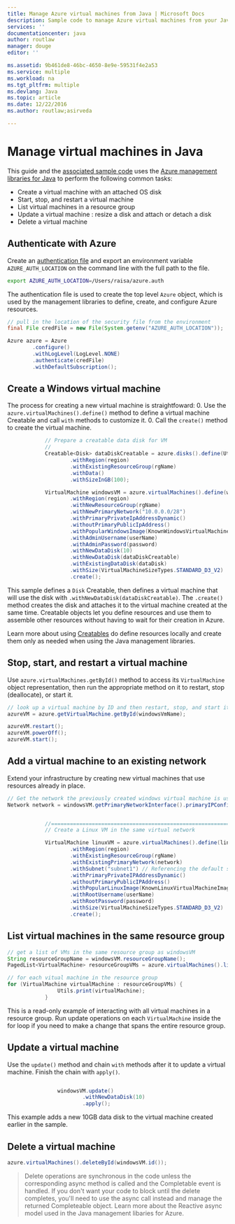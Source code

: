 ```yaml
---
title: Manage Azure virtual machines from Java | Microsoft Docs
description: Sample code to manage Azure virtual machines from your Java applications
services: ''
documentationcenter: java
author: routlaw
manager: douge
editor: ''

ms.assetid: 9b461de8-46bc-4650-8e9e-59531f4e2a53
ms.service: multiple
ms.workload: na
ms.tgt_pltfrm: multiple
ms.devlang: Java
ms.topic: article
ms.date: 12/22/2016
ms.author: routlaw;asirveda

---
```


# Manage virtual machines in Java

This guide and the [associated sample code](https://github.com/Azure-Samples/compute-java-manage-vm/blob/master/src/main/java/com/microsoft/azure/management/compute/samples/ManageVirtualMachine.java) uses the [Azure management libraries for Java](https://github.com/Azure/azure-sdk-for-java) to perform the following common tasks:

- Create a virtual machine with an attached OS disk
- Start, stop, and restart a virtual machine
- List virtual machines in a resource group
- Update a virtual machine : resize a disk and attach or detach a disk
- Delete a virtual machine

## Authenticate with Azure

Create an [authentication file](https://github.com/Azure/azure-sdk-for-java/blob/master/AUTH.md) and export an environment variable `AZURE_AUTH_LOCATION` on the command line with the full path to the file.

```bash
export AZURE_AUTH_LOCATION=/Users/raisa/azure.auth
```

The authentication file is used to create the top level `Azure` object, which is used by the management libraries to define, create, and configure Azure resources.

```java
// pull in the location of the security file from the environment 
final File credFile = new File(System.getenv("AZURE_AUTH_LOCATION"));

Azure azure = Azure
        .configure()
        .withLogLevel(LogLevel.NONE)
        .authenticate(credFile)
        .withDefaultSubscription();
```

## Create a Windows virtual machine

The process for creating a new virtual machine is straightfoward:
0. Use the `azure.virtualMachines().define()` method to define a virtual machine Creatable and call `with` methods to customize it.
0. Call the `create()` method to create the virtual machine.  

```java
            // Prepare a creatable data disk for VM
            //
            Creatable<Disk> dataDiskCreatable = azure.disks().define(Utils.createRandomName("dsk-"))
                    .withRegion(region)
                    .withExistingResourceGroup(rgName)
                    .withData()
                    .withSizeInGB(100);

            VirtualMachine windowsVM = azure.virtualMachines().define(windowsVmName)
                    .withRegion(region)
                    .withNewResourceGroup(rgName)
                    .withNewPrimaryNetwork("10.0.0.0/28")
                    .withPrimaryPrivateIpAddressDynamic()
                    .withoutPrimaryPublicIpAddress()
                    .withPopularWindowsImage(KnownWindowsVirtualMachineImage.WINDOWS_SERVER_2012_R2_DATACENTER)
                    .withAdminUsername(userName)
                    .withAdminPassword(password)
                    .withNewDataDisk(10)
                    .withNewDataDisk(dataDiskCreatable)
                    .withExistingDataDisk(dataDisk)
                    .withSize(VirtualMachineSizeTypes.STANDARD_D3_V2)
                    .create();
```

This sample defines a `Disk` Creatable, then defines a virtual machine that will use the disk with `.withNewDataDisk(dataDiskCreatable)`. The `.create()` method creates the disk and attaches it to the virtual machine created at the same time. Creatable objects let you define resources and use them to assemble other resources without having to wait for their creation in Azure.

Learn more about using [Creatables](concepts.md#Creatbles) do define resources locally and create them only as needed when using the Java management libraries.

## Stop, start, and restart a virtual machine

Use `azure.virtualMachines.getById()` method to access its `VirtualMachine` object representation, then run the appropriate method on it to restart, stop (deallocate), or start it.

```java
// look up a virtual machine by ID and then restart, stop, and start it
azureVM = azure.getVirtualMachine.getById(windowsVmName);

azureVM.restart();
azureVM.powerOff();
azureVM.start();
```

## Add a virtual machine to an existing network

Extend your infrastructure by creating new virtual machines that use resources already in place.

```java
// Get the network the previously created windows virtual machine is using
Network network = windowsVM.getPrimaryNetworkInterface().primaryIPConfiguration().getNetwork();


            //=============================================================
            // Create a Linux VM in the same virtual network

            VirtualMachine linuxVM = azure.virtualMachines().define(linuxVmName)
                    .withRegion(region)
                    .withExistingResourceGroup(rgName)
                    .withExistingPrimaryNetwork(network)
                    .withSubnet("subnet1") // Referencing the default subnet name when no name specified at creation
                    .withPrimaryPrivateIPAddressDynamic()
                    .withoutPrimaryPublicIPAddress()
                    .withPopularLinuxImage(KnownLinuxVirtualMachineImage.UBUNTU_SERVER_16_04_LTS)
                    .withRootUsername(userName)
                    .withRootPassword(password)
                    .withSize(VirtualMachineSizeTypes.STANDARD_D3_V2)
                    .create();
```

## List virtual machines in the same resource group

```java
// get a list of VMs in the same resource group as windowsVM
String resourceGroupName = windowsVM.resourceGroupName();
PagedList<VirtualMachine> resourceGroupVMs = azure.virtualMachines().listByGroup(resourceGroupName); 

// for each vitual machine in the resource group
for (VirtualMachine virtualMachine : resourceGroupVMs) {
                Utils.print(virtualMachine);
            }
```

This is a read-only example of interacting with all virtual machines in a resource group.  Run update operations on each `VirtualMachine` inside the for loop if you need to make a change that spans the entire resource group.

## Update a virtual machine

Use the `update()` method and chain `with` methods after it to update a virtual machine. Finish the chain with `apply()`.

```java

                windowsVM.update()
                        .withNewDataDisk(10)
                        .apply();
```

This example adds a new 10GB data disk to the virtual machine created earlier in the sample.

## Delete a virtual machine
```java
azure.virtualMachines().deleteById(windowsVM.id());
```

> Delete operations are synchronous in the code unless the corresponding async method is called and the Completable event is handled. If you don't want your code to block until 
> the delete completes, you'll need to use the async call instead and manage the returned Completeable object. Learn more about the Reactive async model used in the Java management libaries for Azure.

